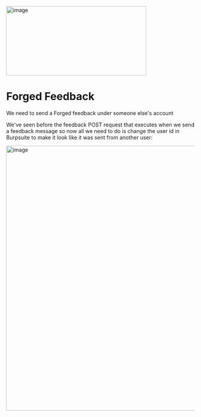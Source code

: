 <img width="374" height="185" alt="image" src="https://github.com/user-attachments/assets/600259c1-85b3-4605-9e2b-2ad01a31f8eb" />

# Forged Feedback
We need to send a Forged feedback under someone else's account

We've seen before the feedback POST request that executes when we send a feedback message 
so now all we need to do is change the user id in Burpsuite to make it look like it was sent from another user:

<img width="1201" height="707" alt="image" src="https://github.com/user-attachments/assets/8425a044-7ab6-4010-8824-b1f1f0bfd2f8" />
